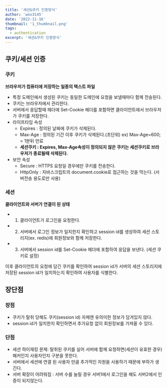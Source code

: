 ```yaml
---
title: '세션&쿠키 인증방식'
author: 'woo3145'
date: '2022-11-16'
thumbnail: '1_thumbnail.png'
tags:
  - authentication
excerpt: '세션&쿠키 인증방식'
---
```


## 쿠키/세션 인증

### 쿠키

**브라우저가 컴퓨터에 저장하는 일종의 텍스트 파일**

- 특정 도메인에서 생성된 쿠키는 동일한 도메인에 요청을 보낼때마다 함께 전송된다.
- 쿠키는 브라우저에서 관리한다.
- 서버에서 응답할때 헤더에 Set-Cookie 헤더를 포함하면 클라이언트에서 브라우저가 쿠키를 저장한다.
- 라이프타임 속성
  - Expires : 정의된 날짜에 쿠키가 삭제된다.
  - Max-Age : 정의된 기간 이후 쿠키가 삭제된다.(초단위) ex) Max-Age=600; = 1분뒤 만료
  - **세션쿠키 : Expires, Max-Age속성이 정의되지 않은 쿠키는 세션쿠키로 브라우저가 종료될때 삭제된다.**
- 보안 속성
  - Secure : HTTPS 요청일 경우에만 쿠키를 전송한다.
  - HttpOnly : 자바스크립트의 document.cookie로 접근하는 것을 막는다. (서버전송 용도로만 사용)

### 세션

**클라이언트와 서버가 연결이 된 상태**

- 1. 클라이언트가 로그인을 요청한다.
- 2. 서버에서 로그인 정보가 일치한지 확인하고 session id를 생성하여 세션 스토리지(ex. redis)에 회원정보와 함께 저장한다.
- 3. 서버에서 session id를 Set-Cookie 헤더에 포함하여 응답을 보낸다. (세션 쿠키로 설정)

이후 클라이언트의 요청에 담긴 쿠키를 확인하여 session id가 서버의 세션 스토리지에 저장된 session id가 일치하는지 확인하여 사용자를 식별한다.

## 장단점

### 장점

- 쿠키가 탈취 당해도 쿠키(session id) 자체엔 유의미한 정보가 담겨있지 않다.
- session id가 일치한지 확인하면서 추가요청 없이 회원정보를 가져올 수 있다.

### 단점

- 세션 하이재킹 문제: 탈취된 쿠키를 실어 서버에 함께 요청하면(세션이 유효한 경우) 해커인지 사용자인지 구분을 못한다.
- 서버에서 세션에 연결 된 사용자 만큼 추가적인 자원을 사용하기 때문에 부하가 생긴다.
- 서버 확장이 어려워짐 : 서버 수를 늘릴 경우 서버1에서 로그인을 해도 서버2에서 인증이 되지않는다.
